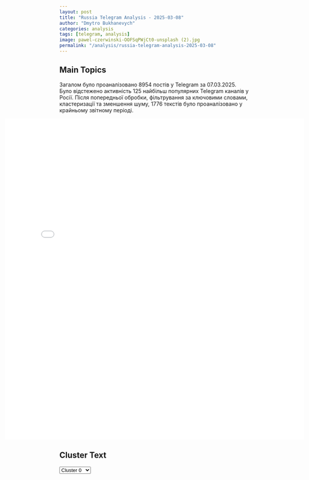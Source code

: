 ```yaml
---
layout: post
title: "Russia Telegram Analysis - 2025-03-08"
author: "Dmytro Bukhanevych"
categories: analysis
tags: [telegram, analysis]
image: pawel-czerwinski-OOFSqPWjCt0-unsplash (2).jpg
permalink: "/analysis/russia-telegram-analysis-2025-03-08"
---
```


<style>
    /* Adjusting iframe-container styles */
    .wide-iframe-container {
        width: calc(100% + 30vw);  /* Extending the width */
        margin-left: -15vw;       /* Negative margin to push to the left */
        overflow: hidden;         /* In case the iframe content spills over */
    }

    .wide-iframe-container iframe {
        width: 100%;  /* Making the iframe take the full width of its container */
        border: none; /* Removing any borders from the iframe */
    }

    /* Toggle mechanism */
    .hidden {
        display: none;
    }
    
    .show-content-target:checked + .show-content {
        display: block;
    }
</style>

<h2>Main Topics</h2>
<p>Загалом було проаналізовано 8954 постів у Telegram за 07.03.2025. Було відстежено активність 125 найбільш популярних Telegram каналів у Росії. Після попередньої обробки, фільтрування за ключовими словами, кластеризації та зменшення шуму, 1776 текстів було проаналізовано у крайньому звітному періоді.</p>
<!-- Embedding Main Plotly Visualization -->
<div class="wide-iframe-container">
    <iframe src="{{site.baseurl}}/visualizations/2025-03-08/fig_topics_time.html" height="850"></iframe>
</div>


<h2>Cluster Text</h2>

<!-- Dropdown to select a cluster -->
<select id="clusterSelector" onchange="displayClusterText()">
<option value="0">Cluster 0</option><option value="1">Cluster 1</option><option value="2">Cluster 2</option><option value="3">Cluster 3</option><option value="4">Cluster 4</option><option value="5">Cluster 5</option><option value="6">Cluster 6</option><option value="7">Cluster 7</option><option value="8">Cluster 8</option><option value="9">Cluster 9</option><option value="10">Cluster 10</option><option value="11">Cluster 11</option><option value="12">Cluster 12</option><option value="13">Cluster 13</option><option value="14">Cluster 14</option><option value="15">Cluster 15</option><option value="16">Cluster 16</option><option value="17">Cluster 17</option>
</select>

<!-- Display area for the selected cluster's text -->
<div id="clusterTextDisplay" class="hidden"></div>

<script type="text/javascript">
    var clusterDetails = {"0": "<b>Total Posts:</b> 25<br><b>Date:</b> 2025-03-07 12:51:21+00:00<br><b>Author:</b> dmitrynikotin<br><b>Link:</b> https://t.me/s/dmitrynikotin/30719<br><b>Subscribers:</b> 720394<br><b>Text:</b> \u0422\u0435\u043a\u0441\u0442: \u0422\u0440\u0430\u043c\u043f \u0441\u043e\u0437\u0434\u0430\u043b \u0441\u0442\u0440\u0430\u0442\u0435\u0433\u0438\u0447\u0435\u0441\u043a\u0438\u0435 \u0440\u0435\u0437\u0435\u0440\u0432\u044b \u0431\u0438\u0442\u043a\u043e\u0438\u043d\u043e\u0432 \u0438 \u0434\u0440\u0443\u0433\u0438\u0445 \u043a\u0440\u0438\u043f\u0442\u043e\u0432\u0430\u043b\u044e\u0442. \u041f\u043e\u0441\u043b\u0435 \u044d\u0442\u043e\u0433\u043e \u0438\u0445 \u0441\u0442\u043e\u0438\u043c\u043e\u0441\u0442\u044c \u0441\u043d\u0438\u0437\u0438\u043b\u0430\u0441\u044c\u041f\u0440\u0435\u0437\u0438\u0434\u0435\u043d\u0442 \u0421\u0428\u0410 \u043f\u043e\u0434\u043f\u0438\u0441\u0430\u043b \u0443\u043a\u0430\u0437 \u043e \u0441\u043e\u0437\u0434\u0430\u043d\u0438\u0438 \u0441\u0442\u0440\u0430\u0442\u0435\u0433\u0438\u0447\u0435\u0441\u043a\u043e\u0433\u043e \u0440\u0435\u0437\u0435\u0440\u0432\u0430 \u0431\u0438\u0442\u043a\u043e\u0438\u043d\u043e\u0432 \u0438 \u0437\u0430\u043f\u0430\u0441\u0430 \u0446\u0438\u0444\u0440\u043e\u0432\u044b\u0445 \u0430\u043a\u0442\u0438\u0432\u043e\u0432, \u043a\u0443\u0434\u0430 \u0432\u043e\u0439\u0434\u0443\u0442 \u0434\u0440\u0443\u0433\u0438\u0435 \u043a\u0440\u0438\u043f\u0442\u043e\u0432\u0430\u043b\u044e\u0442\u044b. \u0412 \u043e\u0431\u043e\u0438\u0445 \u0440\u0435\u0437\u0435\u0440\u0432\u0430\u0445 \u0431\u0443\u0434\u0435\u0442 \u0445\u0440\u0430\u043d\u0438\u0442\u044c\u0441\u044f \u043a\u0440\u0438\u043f\u0442\u043e\u0432\u0430\u043b\u044e\u0442\u0430, \u043a\u043e\u043d\u0444\u0438\u0441\u043a\u043e\u0432\u0430\u043d\u043d\u0430\u044f \u0444\u0435\u0434\u0435\u0440\u0430\u043b\u044c\u043d\u044b\u043c \u043f\u0440\u0430\u0432\u0438\u0442\u0435\u043b\u044c\u0441\u0442\u0432\u043e\u043c \u0432 \u0440\u0430\u043c\u043a\u0430\u0445 \u0443\u0433\u043e\u043b\u043e\u0432\u043d\u043e\u0433\u043e \u0438\u043b\u0438 \u0433\u0440\u0430\u0436\u0434\u0430\u043d\u0441\u043a\u043e\u0433\u043e \u0441\u0443\u0434\u043e\u043f\u0440\u043e\u0438\u0437\u0432\u043e\u0434\u0441\u0442\u0432\u0430.\u0411\u044b\u0432\u0448\u0438\u0439 \u043e\u043f\u0435\u0440\u0430\u0446\u0438\u043e\u043d\u043d\u044b\u0439 \u0434\u0438\u0440\u0435\u043a\u0442\u043e\u0440 PayPal \u0414\u044d\u0432\u0438\u0434 \u0421\u0430\u043a\u0441, \u043a\u043e\u0442\u043e\u0440\u043e\u0433\u043e \u0422\u0440\u0430\u043c\u043f \u0432\u044b\u0434\u0432\u0438\u043d\u0443\u043b \u043d\u0430 \u0434\u043e\u043b\u0436\u043d\u043e\u0441\u0442\u044c \u00ab\u043a\u0440\u0438\u043f\u0442\u043e\u0446\u0430\u0440\u044f \u0411\u0435\u043b\u043e\u0433\u043e \u0434\u043e\u043c\u0430\u00bb, \u0437\u0430\u044f\u0432\u0438\u043b, \u0447\u0442\u043e \u0443 \u0432\u043b\u0430\u0441\u0442\u0435\u0439 \u0421\u0428\u0410 \u043d\u0430\u0445\u043e\u0434\u044f\u0442\u0441\u044f \u043e\u043a\u043e\u043b\u043e 200 \u0442\u044b\u0441\u044f\u0447 \u0431\u0438\u0442\u043a\u043e\u0438\u043d\u043e\u0432 (\u043f\u0440\u0438\u043c\u0435\u0440\u043d\u043e 17,6 \u043c\u0438\u043b\u043b\u0438\u0430\u0440\u0434\u0430 \u0434\u043e\u043b\u043b\u0430\u0440\u043e\u0432 \u043d\u0430 \u043c\u043e\u043c\u0435\u043d\u0442 \u043d\u0430\u043f\u0438\u0441\u0430\u043d\u0438\u044f \u043d\u043e\u0432\u043e\u0441\u0442\u0438). \u041f\u0440\u0430\u0432\u0438\u0442\u0435\u043b\u044c\u0441\u0442\u0432\u043e \u043d\u0435 \u043f\u043b\u0430\u043d\u0438\u0440\u0443\u0435\u0442 \u043f\u043e\u043a\u0443\u043f\u0430\u0442\u044c \u043a\u0440\u0438\u043f\u0442\u043e\u0432\u0430\u043b\u044e\u0442\u0443 \u0434\u043b\u044f \u043f\u043e\u043f\u043e\u043b\u043d\u0435\u043d\u0438\u044f \u0440\u0435\u0437\u0435\u0440\u0432\u043e\u0432. \u0420\u044b\u043d\u043e\u043a \u043a\u0440\u0438\u043f\u0442\u043e\u0432\u0430\u043b\u044e\u0442 \u043e\u0442\u0440\u0435\u0430\u0433\u0438\u0440\u043e\u0432\u0430\u043b \u043d\u0430 \u0443\u043a\u0430\u0437 \u0422\u0440\u0430\u043c\u043f\u0430 \u043f\u0430\u0434\u0435\u043d\u0438\u0435\u043c. \u0421\u0442\u043e\u0438\u043c\u043e\u0441\u0442\u044c \u0431\u0438\u0442\u043a\u043e\u0438\u043d\u0430 \u0441\u043d\u0438\u0437\u0438\u043b\u0430\u0441\u044c \u043d\u0430 3%, \u0441 87,6 \u0434\u043e 84,7 \u0442\u044b\u0441\u044f\u0447\u0438 \u0434\u043e\u043b\u043b\u0430\u0440\u043e\u0432. Ethereum \u043f\u043e\u0434\u0435\u0448\u0435\u0432\u0435\u043b \u043d\u0430 2%, \u0442\u043e\u043a\u0435\u043d\u044b Ripple \u0438 Solana \u2014 \u043d\u0430 1% \u0438 3% \u0441\u043e\u043e\u0442\u0432\u0435\u0442\u0441\u0442\u0432\u0435\u043d\u043d\u043e. \u0426\u0435\u043d\u0430 Cardano \u0441\u043d\u0438\u0437\u0438\u043b\u0430\u0441\u044c \u043d\u0430 13%. 2 \u043c\u0430\u0440\u0442\u0430 \u043f\u0440\u0435\u0437\u0438\u0434\u0435\u043d\u0442 \u0421\u0428\u0410 \u0430\u043d\u043e\u043d\u0441\u0438\u0440\u043e\u0432\u0430\u043b, \u0447\u0442\u043e \u043f\u0435\u0440\u0435\u0447\u0438\u0441\u043b\u0435\u043d\u043d\u044b\u0435 \u0442\u043e\u043a\u0435\u043d\u044b \u0441\u0442\u0430\u043d\u0443\u0442 \u0447\u0430\u0441\u0442\u044c\u044e \u0440\u0435\u0437\u0435\u0440\u0432\u0430.\ud83d\udcf1\u0414\u043c\u0438\u0442\u0440\u0438\u0439 \u041d\u0438\u043a\u043e\u0442\u0438\u043d. \u041f\u043e\u0434\u043f\u0438\u0441\u0430\u0442\u044c\u0441\u044f!", "1": "<b>Total Posts:</b> 79<br><b>Date:</b> 2025-03-07 06:55:21+00:00<br><b>Author:</b> tvrain<br><b>Link:</b> https://t.me/s/tvrain/86268<br><b>Subscribers:</b> 476685<br><b>Text:</b> \u0422\u0435\u043a\u0441\u0442: \u0412\u043a\u043b\u044e\u0447\u0430\u0439\u0442\u0435 \u0423\u0442\u0440\u043e \u043d\u0430 \u0414\u043e\u0436\u0434\u0435 \u0441 \u041f\u043e\u043b\u0438\u043d\u043e\u0439 \u041c\u0438\u043b\u0443\u0448\u043a\u043e\u0432\u043e\u0439. \u0412 \u044d\u0442\u043e\u043c \u0432\u044b\u043f\u0443\u0441\u043a\u0435:\ud83d\udd39 \u0414\u0435\u043b\u0435\u0433\u0430\u0446\u0438\u0438 \u0423\u043a\u0440\u0430\u0438\u043d\u044b \u0438 \u0421\u0428\u0410 \u043f\u0440\u043e\u0432\u0435\u0434\u0443\u0442 \u043f\u0435\u0440\u0435\u0433\u043e\u0432\u043e\u0440\u044b \u043e \u0437\u0430\u0432\u0435\u0440\u0448\u0435\u043d\u0438\u0438 \u0432\u043e\u0439\u043d\u044b.\ud83d\udd39 \u041f\u0443\u0442\u0438\u043d \u0443\u0442\u0432\u0435\u0440\u0436\u0434\u0430\u0435\u0442, \u0447\u0442\u043e \u0441\u0440\u043e\u0447\u043d\u0438\u043a\u043e\u0432 \u043d\u0435 \u043e\u0442\u043f\u0440\u0430\u0432\u043b\u044f\u044e\u0442 \u0432\u043e\u0435\u0432\u0430\u0442\u044c.\ud83d\udd39 \u041b\u0438\u0434\u0435\u0440\u044b \u0441\u0442\u0440\u0430\u043d \u0415\u0421 \u043f\u043e\u0434\u0434\u0435\u0440\u0436\u0430\u043b\u0438 \u0443\u0432\u0435\u043b\u0438\u0447\u0435\u043d\u0438\u0435 \u0440\u0430\u0441\u0445\u043e\u0434\u043e\u0432 \u043d\u0430 \u043e\u0431\u043e\u0440\u043e\u043d\u0443.\ud83d\udd39 \u00ab\u0415\u0434\u0438\u043d\u043e\u0440\u043e\u0441\u0441\u044b\u00bb \u043f\u043e\u0434\u0430\u0440\u0438\u043b\u0438 \u043c\u0430\u0442\u0435\u0440\u044f\u043c \u043f\u043e\u0433\u0438\u0431\u0448\u0438\u0445 \u0432\u043e\u0435\u043d\u043d\u044b\u0445 \u043c\u044f\u0441\u043e\u0440\u0443\u0431\u043a\u0438.", "2": "<b>Total Posts:</b> 39<br><b>Date:</b> 2025-03-07 16:23:01+00:00<br><b>Author:</b> ssigny<br><b>Link:</b> https://t.me/s/ssigny/128699<br><b>Subscribers:</b> 498095<br><b>Text:</b> \u0422\u0435\u043a\u0441\u0442: \u0421\u0428\u0410 \u0430\u0440\u0435\u0441\u0442\u043e\u0432\u0430\u043b\u0438 \u043f\u0440\u0435\u0434\u043f\u043e\u043b\u0430\u0433\u0430\u0435\u043c\u043e\u0433\u043e \u043e\u0440\u0433\u0430\u043d\u0438\u0437\u0430\u0442\u043e\u0440\u0430 \u0442\u0435\u0440\u0430\u043a\u0442\u0430 \u0432 \u00ab\u041a\u0440\u043e\u043a\u0443\u0441 \u0421\u0438\u0442\u0438 \u0425\u043e\u043b\u043b\u00bb. \u041e\u043d \u043f\u0440\u0438\u0437\u043d\u0430\u043b \u0432\u0438\u043d\u0443.\u041f\u043e \u0434\u0430\u043d\u043d\u044b\u043c \u0430\u043c\u0435\u0440\u0438\u043a\u0430\u043d\u0441\u043a\u0438\u0445 \u0432\u043b\u0430\u0441\u0442\u0435\u0439, \u041c\u043e\u0445\u0430\u043c\u043c\u0430\u0434 \u0428\u0430\u0440\u0438\u0444\u0443\u043b\u043b\u0443, \u0438\u0437\u0432\u0435\u0441\u0442\u043d\u044b\u0439 \u043a\u0430\u043a \u00ab\u0414\u0436\u0430\u0444\u0430\u0440\u00bb, \u0432\u0445\u043e\u0434\u0438\u043b \u0432 \u0442\u0435\u0440\u0440\u043e\u0440\u0438\u0441\u0442\u0438\u0447\u0435\u0441\u043a\u0443\u044e \u043e\u0440\u0433\u0430\u043d\u0438\u0437\u0430\u0446\u0438\u044e \u00ab\u0418\u0413\u0418\u041b-\u0425\u043e\u0440\u043e\u0441\u0430\u043d\u00bb. \u0421\u0440\u0435\u0434\u0438 \u043f\u0440\u0435\u0434\u044a\u044f\u0432\u043b\u0435\u043d\u043d\u044b\u0445 \u0435\u043c\u0443 \u043e\u0431\u0432\u0438\u043d\u0435\u043d\u0438\u0439 \u2014 \u043e\u0431\u0443\u0447\u0435\u043d\u0438\u0435 \u0431\u043e\u0435\u0432\u0438\u043a\u043e\u0432, \u043a\u043e\u0442\u043e\u0440\u044b\u0435 \u0441\u043e\u0432\u0435\u0440\u0448\u0438\u043b\u0438 \u0442\u0435\u0440\u0430\u043a\u0442 \u0432 \u00ab\u041a\u0440\u043e\u043a\u0443\u0441\u0435\u00bb. \u0412\u043e \u0432\u0440\u0435\u043c\u044f \u0434\u043e\u043f\u0440\u043e\u0441\u0430 \u0428\u0430\u0440\u0438\u0444\u0443\u043b\u043b\u0430 \u043f\u0440\u0438\u0437\u043d\u0430\u043b \u0432\u0438\u043d\u0443 \u0438 \u0441\u043a\u0430\u0437\u0430\u043b, \u0447\u0442\u043e \u0443\u0437\u043d\u0430\u043b \u0434\u0432\u0443\u0445 \u0438\u0437 \u0447\u0435\u0442\u044b\u0440\u0435\u0445 \u0430\u0440\u0435\u0441\u0442\u043e\u0432\u0430\u043d\u043d\u044b\u0445 \u0432 \u0420\u043e\u0441\u0441\u0438\u0438 \u0442\u0435\u0440\u0440\u043e\u0440\u0438\u0441\u0442\u043e\u0432.\u0422\u0435\u0440\u0440\u043e\u0440\u0438\u0441\u0442\u0430 \u0437\u0430\u0434\u0435\u0440\u0436\u0430\u043b\u0438 \u0432 \u041f\u0430\u043a\u0438\u0441\u0442\u0430\u043d\u0435 \u043f\u043e \u0437\u0430\u043f\u0440\u043e\u0441\u0443 \u0426\u0420\u0423 \u0438 \u044d\u043a\u0441\u0442\u0440\u0430\u0434\u0438\u0440\u043e\u0432\u0430\u043b\u0438 \u0432 \u0421\u0428\u0410. \u041d\u0430 \u0434\u0430\u043d\u043d\u044b\u0439 \u043c\u043e\u043c\u0435\u043d\u0442 \u043e\u043d \u043d\u0430\u0445\u043e\u0434\u0438\u0442\u0441\u044f \u043f\u043e\u0434 \u0430\u0440\u0435\u0441\u0442\u043e\u043c \u0438 \u043e\u0436\u0438\u0434\u0430\u0435\u0442 \u0441\u0443\u0434\u0430. \u0415\u043c\u0443 \u0433\u0440\u043e\u0437\u0438\u0442 \u043f\u043e\u0436\u0438\u0437\u043d\u0435\u043d\u043d\u043e\u0435 \u0437\u0430\u043a\u043b\u044e\u0447\u0435\u043d\u0438\u0435.", "3": "<b>Total Posts:</b> 482<br><b>Date:</b> 2025-03-07 17:41:09+00:00<br><b>Author:</b> radarrussiia<br><b>Link:</b> https://t.me/s/radarrussiia/20081<br><b>Subscribers:</b> 689243<br><b>Text:</b> \u0422\u0435\u043a\u0441\u0442: \u041f\u043e\u0433\u0430\u0440\u0411\u0440\u044f\u043d\u0441\u043a\u0430\u044f \u043e\u0431\u043b\u0430\u0441\u0442\u044c \u041e\u043f\u0430\u0441\u043d\u043e\u0441\u0442\u044c \u043f\u043e \u0411\u041f\u041b\u0410\u2757\ufe0f\u0420\u0430\u0434\u0430\u0440 \u043f\u043e \u0432\u0441\u0435\u0439 \u0420\u043e\u0441\u0441\u0438\u0438 - @radarrussiia", "4": "<b>Total Posts:</b> 89<br><b>Date:</b> 2025-03-07 04:33:33+00:00<br><b>Author:</b> solovievlive<br><b>Link:</b> https://t.me/s/SolovievLive/313903<br><b>Subscribers:</b> 1304201<br><b>Text:</b> \u0422\u0435\u043a\u0441\u0442: \u2757\ufe0f \u041e\u043a\u043e\u043b\u043e \u0447\u0430\u0441\u0430 \u043d\u0430\u0437\u0430\u0434 \u0412\u043e\u043e\u0440\u0443\u0436\u0435\u043d\u043d\u044b\u043c\u0438 \u0441\u0438\u043b\u0430\u043c\u0438, \u0430 \u0442\u0430\u043a\u0436\u0435 \u0412\u041a\u0421 \u0420\u043e\u0441\u0441\u0438\u0439\u0441\u043a\u043e\u0439 \u0424\u0435\u0434\u0435\u0440\u0430\u0446\u0438\u0438 \u043e\u0441\u0443\u0449\u0435\u0441\u0442\u0432\u043b\u0435\u043d \u043c\u0430\u0441\u0441\u0438\u0440\u043e\u0432\u0430\u043d\u043d\u044b\u0439, \u043a\u043e\u043c\u0431\u0438\u043d\u0438\u0440\u043e\u0432\u0430\u043d\u043d\u044b\u0439 \u0443\u0434\u0430\u0440 \u043f\u043e \u0446\u0435\u043b\u044f\u043c \u043d\u0430 \u0423\u043a\u0440\u0430\u0438\u043d\u0435. \u041e\u0431 \u044d\u0442\u043e\u043c \u0441\u043e\u043e\u0431\u0449\u0430\u044e\u0442 \u043c\u0435\u0441\u0442\u043d\u044b\u0435 \u043c\u043e\u043d\u0438\u0442\u043e\u0440\u0438\u043d\u0433\u043e\u0432\u044b\u0435 \u0441\u043b\u0443\u0436\u0431\u044b.\u0418\u0441\u043f\u043e\u043b\u044c\u0437\u0443\u044e\u0442\u0441\u044f \u043a\u0440\u044b\u043b\u0430\u0442\u044b\u0435 \u0440\u0430\u043a\u0435\u0442\u044b \u00ab\u041a\u0430\u043b\u0438\u0431\u0440\u00bb \u043c\u043e\u0440\u0441\u043a\u043e\u0433\u043e \u0438 \u0425-101 \u0432\u043e\u0437\u0434\u0443\u0448\u043d\u043e\u0433\u043e \u0431\u0430\u0437\u0438\u0440\u043e\u0432\u0430\u043d\u0438\u044f + \u0443\u0434\u0430\u0440\u043d\u044b\u0435 \u0411\u041f\u041b\u0410 \u00ab\u0413\u0435\u0440\u0430\u043d\u044c-2\u00bb. \u0412 \u043d\u0430\u0441\u0442\u043e\u044f\u0449\u0438\u0439 \u043c\u043e\u043c\u0435\u043d\u0442 \u0440\u0430\u043a\u0435\u0442\u044b \u0444\u0438\u043a\u0441\u0438\u0440\u0443\u044e\u0442\u0441\u044f \u0432 \u0446\u0435\u043d\u0442\u0440\u0430\u043b\u044c\u043d\u044b\u0445 \u0438 \u044e\u0436\u043d\u044b\u0445 \u043e\u0431\u043b\u0430\u0441\u0442\u044f\u0445 \u00ab\u043d\u0435\u0437\u0430\u0432\u0438\u0441\u0438\u043c\u043e\u0439\u00bb \u0441\u0442\u0440\u0430\u043d\u044b. \u0412\u0437\u0440\u044b\u0432\u044b \u043f\u0440\u043e\u0433\u0440\u0435\u043c\u0435\u043b\u0438 \u0432 \u0412\u0438\u043d\u043d\u0438\u0446\u043a\u043e\u0439, \u041a\u0438\u0440\u043e\u0432\u043e\u0433\u0440\u0430\u0434\u0441\u043a\u043e\u0439 \u0438 \u0440\u044f\u0434\u0435 \u0434\u0440\u0443\u0433\u0438\u0445 \u043e\u0431\u043b\u0430\u0441\u0442\u0435\u0439.\u041e\u0431\u043d\u043e\u0432\u043b\u0435\u043d\u0438\u0435: \u043f\u043e \u0434\u0430\u043d\u043d\u044b\u043c \u043c\u043e\u043d\u0438\u0442\u043e\u0440\u0438\u043d\u0433\u043e\u0432\u044b\u0445 \u0440\u0435\u0441\u0443\u0440\u0441\u043e\u0432 \u0423\u043a\u0440\u0430\u0438\u043d\u044b, \u043e\u0441\u043d\u043e\u0432\u043d\u0430\u044f \u0446\u0435\u043b\u044c \u0440\u0430\u043a\u0435\u0442\u043d\u043e\u0439 \u0430\u0442\u0430\u043a\u0438 \u2014 \u0433\u0430\u0437\u043e\u0432\u0430\u044f \u0438 \u0432\u043e\u0435\u043d\u043d\u0430\u044f \u0438\u043d\u0444\u0440\u0430\u0441\u0442\u0440\u0443\u043a\u0442\u0443\u0440\u0430. \u0412 \u041c\u0438\u0440\u0433\u043e\u0440\u043e\u0434\u0435 \u043f\u0440\u043e\u0433\u0440\u0435\u043c\u0435\u043b\u043e \u0431\u043e\u043b\u0435\u0435 10 \u0432\u0437\u0440\u044b\u0432\u043e\u0432. \u0412\u043e\u0435\u043d\u043d\u044b\u0435 \u0438\u0441\u0442\u043e\u0447\u043d\u0438\u043a\u0438 \u0441\u043e\u043e\u0431\u0449\u0430\u044e\u0442, \u0447\u0442\u043e \u0440\u0430\u043a\u0435\u0442\u043d\u044b\u0439 \u0443\u0434\u0430\u0440 \u0442\u0430\u043a\u0436\u0435 \u043d\u0430\u043d\u0435\u0441\u0451\u043d \u0432 \u043d\u0430\u043f\u0440\u0430\u0432\u043b\u0435\u043d\u0438\u0438 \u0430\u044d\u0440\u043e\u0434\u0440\u043e\u043c\u0430 \u0432 \u0418\u0432\u0430\u043d\u043e-\u0424\u0440\u0430\u043d\u043a\u043e\u0432\u0441\u043a\u0435, \u0433\u0434\u0435 \u043d\u0430\u0445\u043e\u0434\u044f\u0442\u0441\u044f \u0438\u0441\u0442\u0440\u0435\u0431\u0438\u0442\u0435\u043b\u0438 F-16. \u0412 \u0422\u0435\u0440\u043d\u043e\u043f\u043e\u043b\u0435 \u0434\u043e \u0441\u0438\u0445 \u043f\u043e\u0440 \u043f\u0440\u043e\u0434\u043e\u043b\u0436\u0430\u044e\u0442 \u0433\u0440\u0435\u043c\u0435\u0442\u044c \u0432\u0437\u0440\u044b\u0432\u044b, \u0447\u0430\u0441\u0442\u044c \u0433\u043e\u0440\u043e\u0434\u0430 \u043e\u0431\u0435\u0441\u0442\u043e\u0447\u0435\u043d\u0430.", "5": "<b>Total Posts:</b> 422<br><b>Date:</b> 2025-03-07 17:31:01+00:00<br><b>Author:</b> voenacher<br><b>Link:</b> https://t.me/s/voenacher/78537<br><b>Subscribers:</b> 755111<br><b>Text:</b> \u0422\u0435\u043a\u0441\u0442: \u041d\u0435\u043a\u043e\u0442\u043e\u0440\u044b\u0435 \u0437\u0430\u044f\u0432\u043b\u0435\u043d\u0438\u0435 \u0422\u0440\u0430\u043c\u043f\u0430 \u0438\u0437 \u0441\u0435\u0433\u043e\u0434\u043d\u044f\u0448\u043d\u0435\u0433\u043e \u0432\u044b\u0441\u0442\u0443\u043f\u043b\u0435\u043d\u0438\u044f:\u25aa\ufe0f\u0422\u0440\u0430\u043c\u043f \u043e\u0442\u0432\u0435\u0442\u0438\u043b \u043d\u0430 \u0432\u043e\u043f\u0440\u043e\u0441, \u043f\u043e\u043b\u044c\u0437\u0443\u0435\u0442\u0441\u044f \u043b\u0438 \u041f\u0443\u0442\u0438\u043d \u0442\u0435\u043c, \u0447\u0442\u043e \u0421\u0428\u0410 \u043f\u0440\u0438\u043e\u0441\u0442\u0430\u043d\u043e\u0432\u0438\u043b\u0438 \u0434\u043e\u0441\u0442\u0443\u043f \u0423\u043a\u0440\u0430\u0438\u043d\u044b \u043a \u0440\u0430\u0437\u0432\u0435\u0434\u0434\u0430\u043d\u043d\u044b\u043c \u0438 \u0432\u043e\u0435\u043d\u043d\u043e\u0439 \u043f\u043e\u043c\u043e\u0449\u0438 \u2014 \u00ab\u042f \u0434\u0443\u043c\u0430\u044e \u043e\u043d \u0434\u0435\u043b\u0430\u0435\u0442 \u0442\u043e, \u0447\u0442\u043e \u0434\u0435\u043b\u0430\u043b \u0431\u044b \u043b\u044e\u0431\u043e\u0439 \u0434\u0440\u0443\u0433\u043e\u0439. \u0414\u0443\u043c\u0430\u044e, \u043e\u043d \u0445\u043e\u0447\u0435\u0442 \u044d\u0442\u043e \u043e\u0441\u0442\u0430\u043d\u043e\u0432\u0438\u0442\u044c \u0438 \u0443\u0440\u0435\u0433\u0443\u043b\u0438\u0440\u043e\u0432\u0430\u0442\u044c. \u041e\u043d \u0431\u044c\u0435\u0442 \u0438\u0445 \u0441\u0438\u043b\u044c\u043d\u0435\u0435, \u0447\u0435\u043c \u0440\u0430\u043d\u044c\u0448\u0435\u00bb;\u25aa\ufe0f\u00ab\u042f \u0434\u043e\u043b\u0436\u0435\u043d \u0437\u043d\u0430\u0442\u044c, \u0445\u043e\u0447\u0435\u0442 \u043b\u0438 \u0423\u043a\u0440\u0430\u0438\u043d\u0430 \u0443\u0440\u0435\u0433\u0443\u043b\u0438\u0440\u043e\u0432\u0430\u0442\u044c \u043a\u043e\u043d\u0444\u043b\u0438\u043a\u0442. \u0415\u0441\u043b\u0438 \u043e\u043d\u0438 \u043d\u0435 \u0445\u043e\u0442\u044f\u0442 \u0443\u0440\u0435\u0433\u0443\u043b\u0438\u0440\u043e\u0432\u0430\u043d\u0438\u044f, \u043c\u044b \u0443\u0445\u043e\u0434\u0438\u043c \u043e\u0442\u0442\u0443\u0434\u0430\u00bb;\u25aa\ufe0f\u00ab\u042f \u0432\u0435\u0440\u044e \u041f\u0443\u0442\u0438\u043d\u0443. \u0414\u0443\u043c\u0430\u044e, \u0443 \u043d\u0430\u0441 \u0441 \u0420\u043e\u0441\u0441\u0438\u0435\u0439 \u0432\u0441\u0435 \u043e\u0447\u0435\u043d\u044c \u0445\u043e\u0440\u043e\u0448\u043e. \u041d\u043e \u0441\u0435\u0439\u0447\u0430\u0441 \u043e\u043d\u0438 \u0431\u043e\u043c\u0431\u044f\u0442 \u0423\u043a\u0440\u0430\u0438\u043d\u0443. \u041c\u043d\u0435, \u0447\u0435\u0441\u0442\u043d\u043e \u0433\u043e\u0432\u043e\u0440\u044f, \u0441\u043b\u043e\u0436\u043d\u0435\u0435 \u0441 \u0423\u043a\u0440\u0430\u0438\u043d\u043e\u0439. \u0418 \u0443 \u043d\u0438\u0445 \u043d\u0435\u0442 \u043a\u043e\u0437\u044b\u0440\u0435\u0439\u00bb;\u25aa\ufe0f\u00ab\u041e\u0447\u0435\u043d\u044c \u0441\u043a\u043e\u0440\u043e \u0447\u0442\u043e-\u0442\u043e \u043f\u0440\u043e\u0438\u0437\u043e\u0439\u0434\u0435\u0442 \u0441 \u0418\u0440\u0430\u043d\u043e\u043c, \u0438 \u0432\u044b \u043e\u0431 \u044d\u0442\u043e\u043c \u0443\u0441\u043b\u044b\u0448\u0438\u0442\u0435\u00bb.", "6": "<b>Total Posts:</b> 75<br><b>Date:</b> 2025-03-07 12:20:17+00:00<br><b>Author:</b> bbcrussian<br><b>Link:</b> https://t.me/s/bbcrussian/77497<br><b>Subscribers:</b> 405633<br><b>Text:</b> \u0422\u0435\u043a\u0441\u0442: \u0421\u041c\u0418 \u0441\u043e\u043e\u0431\u0449\u0438\u043b\u0438 \u043e\u0431 \u0443\u0433\u0440\u043e\u0437\u0435 \u043a\u043b\u044e\u0447\u0435\u0432\u043e\u0439 \u0442\u0440\u0430\u0441\u0441\u0435 \u0441\u043d\u0430\u0431\u0436\u0435\u043d\u0438\u044f \u0412\u0421\u0423 \u0432 \u041a\u0443\u0440\u0441\u043a\u043e\u0439 \u043e\u0431\u043b\u0430\u0441\u0442\u0438. \u041e\u0431\u044a\u044f\u0441\u043d\u044f\u0435\u0442 \u0432\u043e\u0435\u043d\u043d\u044b\u0439 \u043e\u0431\u043e\u0437\u0440\u0435\u0432\u0430\u0442\u0435\u043b\u044c \u0411\u0438-\u0431\u0438-\u0441\u0438 \u0418\u043b\u044c\u044f \u0410\u0431\u0438\u0448\u0435\u0432*\u0420\u043e\u0441\u0441\u0438\u0439\u0441\u043a\u0430\u044f \u0430\u0440\u043c\u0438\u044f \u043f\u0440\u043e\u0440\u0432\u0430\u043b\u0430\u0441\u044c \u0447\u0435\u0440\u0435\u0437 \u0443\u043a\u0440\u0430\u0438\u043d\u0441\u043a\u0438\u0439 \u0440\u0443\u0431\u0435\u0436 \u043e\u0431\u043e\u0440\u043e\u043d\u044b \u043a \u044e\u0433\u0443 \u043e\u0442 \u0421\u0443\u0434\u0436\u0438, \u0441\u043e\u043e\u0431\u0449\u0438\u043b \u00ab\u0423\u043a\u0440\u0430\u0438\u043d\u0441\u043a\u043e\u0439 \u043f\u0440\u0430\u0432\u0434\u0435\u00bb \u0441\u043e\u0431\u0435\u0441\u0435\u0434\u043d\u0438\u043a, \u0441\u043b\u0443\u0436\u0430\u0449\u0438\u0439 \u0432 \u043e\u0434\u043d\u043e\u043c \u0438\u0437 \u043f\u043e\u0434\u0440\u0430\u0437\u0434\u0435\u043b\u0435\u043d\u0438\u0439 \u0412\u0421\u0423 \u0432 \u041a\u0443\u0440\u0441\u043a\u043e\u0439 \u043e\u0431\u043b\u0430\u0441\u0442\u0438.\u00ab\u0421\u0435\u0439\u0447\u0430\u0441 \u043c\u044b \u043f\u044b\u0442\u0430\u0435\u043c\u0441\u044f \u0441\u0442\u0430\u0431\u0438\u043b\u0438\u0437\u0438\u0440\u043e\u0432\u0430\u0442\u044c \u0441\u0438\u0442\u0443\u0430\u0446\u0438\u044e, \u0447\u0442\u043e\u0431\u044b \u043f\u0440\u043e\u0442\u0438\u0432\u043d\u0438\u043a \u043d\u0435 \u043c\u043e\u0433 \u043e\u043a\u043e\u043d\u0447\u0430\u0442\u0435\u043b\u044c\u043d\u043e \u0437\u0430\u043a\u0440\u044b\u0442\u044c \u043f\u0443\u0442\u0438 \u0441\u043e\u043e\u0431\u0449\u0435\u043d\u0438\u044f\u00bb, \u2014 \u0441\u043a\u0430\u0437\u0430\u043b \u043e\u043d.\u041f\u043e \u0432\u0441\u0435\u0439 \u0432\u0438\u0434\u0438\u043c\u043e\u0441\u0442\u0438, \u0433\u043b\u0430\u0432\u043d\u0430\u044f \u0446\u0435\u043b\u044c \u0440\u043e\u0441\u0441\u0438\u0439\u0441\u043a\u0438\u0445 \u0432\u043e\u0439\u0441\u043a \u043d\u0430 \u044d\u0442\u043e\u043c \u043d\u0430\u043f\u0440\u0430\u0432\u043b\u0435\u043d\u0438\u0438 \u2014 \u043a\u043b\u044e\u0447\u0435\u0432\u0430\u044f \u0434\u043e\u0440\u043e\u0433\u0430 \u0441\u043d\u0430\u0431\u0436\u0435\u043d\u0438\u044f \u0443\u043a\u0440\u0430\u0438\u043d\u0441\u043a\u043e\u0439 \u0433\u0440\u0443\u043f\u043f\u0438\u0440\u043e\u0432\u043a\u0438 \u0432 \u041a\u0443\u0440\u0441\u043a\u043e\u0439 \u043e\u0431\u043b\u0430\u0441\u0442\u0438 \u043f\u043e \u043b\u0438\u043d\u0438\u0438 \u0421\u0443\u043c\u044b-\u042e\u043d\u0430\u043a\u043e\u0432\u043a\u0430-\u0421\u0443\u0434\u0436\u0430. \u0421\u0438\u0442\u0443\u0430\u0446\u0438\u044f \u0441 \u043b\u043e\u0433\u0438\u0441\u0442\u0438\u043a\u043e\u0439 \u043d\u0430 \u041a\u0443\u0440\u0449\u0438\u043d\u0435 \u0441\u0442\u0440\u0435\u043c\u0438\u0442\u0435\u043b\u044c\u043d\u043e \u0443\u0445\u0443\u0434\u0448\u0430\u0435\u0442\u0441\u044f \u0438 \u0443\u0436\u0435 \u0441\u0442\u0430\u043b\u0430 \u043a\u0440\u0438\u0442\u0438\u0447\u0435\u0441\u043a\u043e\u0439, \u043f\u0438\u0441\u0430\u043b 6 \u043c\u0430\u0440\u0442\u0430 \u0443\u043a\u0440\u0430\u0438\u043d\u0441\u043a\u0438\u0439 \u043f\u043e\u043b\u0438\u0442\u0438\u043a \u0438 \u0431\u043b\u043e\u0433\u0435\u0440 \u0421\u0435\u0440\u0433\u0435\u0439 \u0421\u0442\u0435\u0440\u043d\u0435\u043d\u043a\u043e.\ud83d\udd17 \u041f\u043e\u0434\u0440\u043e\u0431\u043d\u0435\u0435 \u0447\u0438\u0442\u0430\u0439\u0442\u0435 \u0432 \u043d\u0430\u0448\u0435\u0439 \u043e\u043d\u043b\u0430\u0439\u043d-\u0442\u0440\u0430\u043d\u0441\u043b\u044f\u0446\u0438\u0438.*\u0412 \u0420\u043e\u0441\u0441\u0438\u0438 \u0418\u043b\u044c\u044f \u0410\u0431\u0438\u0448\u0435\u0432 \u0432\u043a\u043b\u044e\u0447\u0435\u043d \u0432 \u0440\u0435\u0435\u0441\u0442\u0440 \u00ab\u0438\u043d\u043e\u0430\u0433\u0435\u043d\u0442\u043e\u0432\u00bb. \u0411\u0438-\u0431\u0438-\u0441\u0438 \u043a\u0430\u0442\u0435\u0433\u043e\u0440\u0438\u0447\u0435\u0441\u043a\u0438 \u0432\u043e\u0437\u0440\u0430\u0436\u0430\u0435\u0442 \u043f\u0440\u043e\u0442\u0438\u0432 \u044d\u0442\u043e\u0433\u043e \u0440\u0435\u0448\u0435\u043d\u0438\u044f \u0438 \u043d\u0430\u043c\u0435\u0440\u0435\u043d\u0430 \u043e\u0441\u043f\u043e\u0440\u0438\u0442\u044c \u0435\u0433\u043e \u0432 \u0441\u0443\u0434\u0435.\ud83d\udd17 Telegram | WhatsApp | YouTube | \u0420\u0430\u0441\u0441\u044b\u043b\u043a\u0430 | \u0421\u0430\u0439\u0442 \u0431\u0435\u0437 VPN", "7": "<b>Total Posts:</b> 61<br><b>Date:</b> 2025-03-07 14:26:01+00:00<br><b>Author:</b> solovievlive<br><b>Link:</b> https://t.me/s/SolovievLive/313952<br><b>Subscribers:</b> 1304201<br><b>Text:</b> \u0422\u0435\u043a\u0441\u0442: \ud83d\udcf8 \u0422\u0440\u0430\u043c\u043f \u0437\u0430\u044f\u0432\u0438\u043b, \u0447\u0442\u043e \u0420\u043e\u0441\u0441\u0438\u044f \u0433\u0440\u043e\u043c\u0438\u0442 \u0423\u043a\u0440\u0430\u0438\u043d\u0443 \u043d\u0430 \u043f\u043e\u043b\u0435 \u0431\u043e\u044f \u0438 \u043f\u0440\u0438\u0433\u0440\u043e\u0437\u0438\u043b \u041c\u043e\u0441\u043a\u0432\u0435 \u043d\u043e\u0432\u044b\u043c\u0438 \u0441\u0430\u043d\u043a\u0446\u0438\u044f\u043c\u0438.\u00ab\u0423\u0447\u0438\u0442\u044b\u0432\u0430\u044f \u0442\u043e\u0442 \u0444\u0430\u043a\u0442, \u0447\u0442\u043e \u0420\u043e\u0441\u0441\u0438\u044f \u0441\u0435\u0439\u0447\u0430\u0441 \u0431\u0443\u043a\u0432\u0430\u043b\u044c\u043d\u043e \u00ab\u0433\u0440\u043e\u043c\u0438\u0442\u00bb \u0423\u043a\u0440\u0430\u0438\u043d\u0443 \u043d\u0430 \u043f\u043e\u043b\u0435 \u0431\u043e\u044f, \u044f \u0441\u0435\u0440\u044c\u0451\u0437\u043d\u043e \u0440\u0430\u0441\u0441\u043c\u0430\u0442\u0440\u0438\u0432\u0430\u044e \u0432\u043e\u0437\u043c\u043e\u0436\u043d\u043e\u0441\u0442\u044c \u0432\u0432\u0435\u0434\u0435\u043d\u0438\u044f \u043c\u0430\u0441\u0448\u0442\u0430\u0431\u043d\u044b\u0445 \u0431\u0430\u043d\u043a\u043e\u0432\u0441\u043a\u0438\u0445 \u0441\u0430\u043d\u043a\u0446\u0438\u0439, \u0441\u0430\u043d\u043a\u0446\u0438\u0439 \u0438 \u0442\u0430\u0440\u0438\u0444\u043e\u0432 \u043f\u0440\u043e\u0442\u0438\u0432 \u0420\u043e\u0441\u0441\u0438\u0438 \u0434\u043e \u0442\u0435\u0445 \u043f\u043e\u0440, \u043f\u043e\u043a\u0430 \u043d\u0435 \u0431\u0443\u0434\u0435\u0442 \u0434\u043e\u0441\u0442\u0438\u0433\u043d\u0443\u0442\u043e \u043f\u0440\u0435\u043a\u0440\u0430\u0449\u0435\u043d\u0438\u0435 \u043e\u0433\u043d\u044f \u0438 \u043e\u043a\u043e\u043d\u0447\u0430\u0442\u0435\u043b\u044c\u043d\u043e\u0435 \u043c\u0438\u0440\u043d\u043e\u0435 \u0441\u043e\u0433\u043b\u0430\u0448\u0435\u043d\u0438\u0435. \u0420\u043e\u0441\u0441\u0438\u044f \u0438 \u0423\u043a\u0440\u0430\u0438\u043d\u0430, \u0441\u0430\u0434\u0438\u0442\u0435\u0441\u044c \u0437\u0430 \u0441\u0442\u043e\u043b \u043f\u0435\u0440\u0435\u0433\u043e\u0432\u043e\u0440\u043e\u0432 \u043f\u0440\u044f\u043c\u043e \u0441\u0435\u0439\u0447\u0430\u0441, \u043f\u043e\u043a\u0430 \u043d\u0435 \u0441\u0442\u0430\u043b\u043e \u0441\u043b\u0438\u0448\u043a\u043e\u043c \u043f\u043e\u0437\u0434\u043d\u043e. \u0421\u043f\u0430\u0441\u0438\u0431\u043e!!!\u00bb.\u270d \u041f\u043e\u0434\u043f\u0438\u0441\u044b\u0432\u0430\u0439\u0441\u044f \u043d\u0430 \u0421\u043e\u043b\u043e\u0432\u044c\u0451\u0432\u0430!", "8": "<b>Total Posts:</b> 17<br><b>Date:</b> 2025-03-07 12:00:40+00:00<br><b>Author:</b> solovievlive<br><b>Link:</b> https://t.me/s/SolovievLive/313938<br><b>Subscribers:</b> 1304201<br><b>Text:</b> \u0422\u0435\u043a\u0441\u0442: \u041f\u0440\u0435\u0437\u0438\u0434\u0435\u043d\u0442 \u0421\u0435\u0440\u0431\u0438\u0438 \u0410\u043b\u0435\u043a\u0441\u0430\u043d\u0434\u0440 \u0412\u0443\u0447\u0438\u0447 \u0441\u043e\u043e\u0431\u0449\u0438\u043b \u043e \u0442\u0435\u043b\u0435\u0444\u043e\u043d\u043d\u043e\u043c \u0440\u0430\u0437\u0433\u043e\u0432\u043e\u0440\u0435 \u0441 \u0412\u043b\u0430\u0434\u0438\u043c\u0438\u0440\u043e\u043c \u041f\u0443\u0442\u0438\u043d\u044b\u043c. \u041f\u043e \u0441\u043b\u043e\u0432\u0430\u043c \u0412\u0443\u0447\u0438\u0447\u0430, \u0440\u0430\u0437\u0433\u043e\u0432\u043e\u0440 \u0431\u044b\u043b \u00ab\u0445\u043e\u0440\u043e\u0448\u0438\u0439 \u0438 \u0441\u043e\u0434\u0435\u0440\u0436\u0430\u0442\u0435\u043b\u044c\u043d\u044b\u0439\u00bb. \u041a\u0440\u043e\u043c\u0435 \u0442\u043e\u0433\u043e, \u043e\u043d \u043f\u043e\u0434\u0442\u0432\u0435\u0440\u0434\u0438\u043b, \u0447\u0442\u043e \u043f\u043e\u0441\u0435\u0442\u0438\u0442 \u041c\u043e\u0441\u043a\u0432\u0443 \u043d\u0430 \u043f\u0440\u0430\u0437\u0434\u043d\u043e\u0432\u0430\u043d\u0438\u0435 \u0414\u043d\u044f \u041f\u043e\u0431\u0435\u0434\u044b.", "9": "<b>Total Posts:</b> 22<br><b>Date:</b> 2025-03-07 16:30:04+00:00<br><b>Author:</b> smestanews<br><b>Link:</b> https://t.me/s/smestanews/49198<br><b>Subscribers:</b> 475675<br><b>Text:</b> \u0422\u0435\u043a\u0441\u0442: \u26a1\ufe0f\u0417\u0435\u043b\u0435\u043d\u0441\u043a\u0438\u0439 \u043d\u0435 \u0431\u0443\u0434\u0435\u0442 \u043f\u0440\u0438\u0441\u0443\u0442\u0441\u0442\u0432\u043e\u0432\u0430\u0442\u044c \u043d\u0430 \u0432\u0441\u0442\u0440\u0435\u0447\u0435 \u0443\u043a\u0440\u0430\u0438\u043d\u0441\u043a\u043e\u0439 \u0438 \u0430\u043c\u0435\u0440\u0438\u043a\u0430\u043d\u0441\u043a\u043e\u0439 \u0434\u0435\u043b\u0435\u0433\u0430\u0446\u0438\u0439 \u0432 \u0421\u0430\u0443\u0434\u043e\u0432\u0441\u043a\u043e\u0439 \u0410\u0440\u0430\u0432\u0438\u0438 \u0432\u043e \u0432\u0442\u043e\u0440\u043d\u0438\u043a, 11-\u0433\u043e \u043c\u0430\u0440\u0442\u0430.\u041e\u0431 \u044d\u0442\u043e\u043c \u0441\u043e\u043e\u0431\u0449\u0430\u0435\u0442 Fox News \u0441\u043e \u0441\u0441\u044b\u043b\u043a\u043e\u0439 \u043d\u0430 \u0438\u043d\u0444\u043e\u0440\u043c\u0438\u0440\u043e\u0432\u0430\u043d\u043d\u044b\u0439 \u0438\u0441\u0442\u043e\u0447\u043d\u0438\u043a.\u0421 \u041c\u0415\u0421\u0422\u0410 \u0421\u041e\u0411\u042b\u0422\u0418\u042f", "10": "<b>Total Posts:</b> 20<br><b>Date:</b> 2025-03-07 15:02:59+00:00<br><b>Author:</b> solovievlive<br><b>Link:</b> https://t.me/s/SolovievLive/313954<br><b>Subscribers:</b> 1304201<br><b>Text:</b> \u0422\u0435\u043a\u0441\u0442: \u0422\u0440\u0430\u043c\u043f \u0437\u0430\u044f\u0432\u0438\u043b, \u0447\u0442\u043e \u043f\u0440\u0435\u0434\u043f\u043e\u0447\u0435\u043b \u0431\u044b \u0434\u043e\u0433\u043e\u0432\u043e\u0440\u0438\u0442\u044c\u0441\u044f \u0441 \u0422\u0435\u0433\u0435\u0440\u0430\u043d\u043e\u043c \u043f\u043e \u044f\u0434\u0435\u0440\u043d\u043e\u0439 \u043f\u0440\u043e\u0433\u0440\u0430\u043c\u043c\u0435.  \u00ab\u042f \u0441\u043a\u0430\u0437\u0430\u043b, \u0447\u0442\u043e \u043d\u0430\u0434\u0435\u044e\u0441\u044c, \u0447\u0442\u043e \u0418\u0440\u0430\u043d \u043f\u043e\u0439\u0434\u0435\u0442\u0435 \u043d\u0430 \u043f\u0435\u0440\u0435\u0433\u043e\u0432\u043e\u0440\u044b, \u043f\u043e\u0442\u043e\u043c\u0443 \u0447\u0442\u043e \u0442\u0430\u043a \u0431\u0443\u0434\u0435\u0442 \u043d\u0430\u043c\u043d\u043e\u0433\u043e \u043b\u0443\u0447\u0448\u0435 \u0434\u043b\u044f \u0418\u0440\u0430\u043d\u0430. \u042f \u0434\u0443\u043c\u0430\u044e, \u043e\u043d\u0438 \u0445\u043e\u0442\u044f\u0442 \u043f\u043e\u043b\u0443\u0447\u0438\u0442\u044c \u044d\u0442\u043e \u043f\u0438\u0441\u044c\u043c\u043e. \u041c\u044b \u0434\u043e\u043b\u0436\u043d\u044b \u0447\u0442\u043e-\u0442\u043e \u043f\u0440\u0435\u0434\u043f\u0440\u0438\u043d\u044f\u0442\u044c, \u043f\u043e\u0442\u043e\u043c\u0443\u2026", "11": "<b>Total Posts:</b> 37<br><b>Date:</b> 2025-03-07 10:22:46+00:00<br><b>Author:</b> kontext_channel<br><b>Link:</b> https://t.me/s/kontext_channel/49620<br><b>Subscribers:</b> 906140<br><b>Text:</b> \u0422\u0435\u043a\u0441\u0442: \u041a\u0440\u0435\u043c\u043b\u044c: \u043f\u0435\u0440\u0435\u0433\u043e\u0432\u043e\u0440\u044b \u0441 \u0421\u0428\u0410 \u043e \u043a\u043e\u043d\u0442\u0440\u043e\u043b\u0435 \u043d\u0430\u0434 \u044f\u0434\u0435\u0440\u043d\u044b\u043c \u0432\u043e\u043e\u0440\u0443\u0436\u0435\u043d\u0438\u0435\u043c \u043d\u0435\u043e\u0431\u0445\u043e\u0434\u0438\u043c\u044b, \u043d\u043e \u043d\u0435\u043e\u0431\u0445\u043e\u0434\u0438\u043c\u043e \u0443\u0447\u0438\u0442\u044b\u0432\u0430\u0442\u044c \u0438 \u0435\u0432\u0440\u043e\u043f\u0435\u0439\u0441\u043a\u0438\u0435 \u0430\u0440\u0441\u0435\u043d\u0430\u043b\u044b\ud83d\udcac\u0410\u043a\u0442\u0443\u0430\u043b\u044c\u043d\u043e\u0441\u0442\u044c \u043f\u0440\u0438\u043d\u044f\u0442\u0438\u044f \u0432\u043e \u0432\u043d\u0438\u043c\u0430\u043d\u0438\u0435 \u044d\u0442\u0438\u0445 \u0430\u0440\u0441\u0435\u043d\u0430\u043b\u043e\u0432 \u0441\u0435\u0439\u0447\u0430\u0441 \u0435\u0449\u0435 \u0432\u044b\u0448\u0435, \u0447\u0435\u043c \u043e\u043d\u0430 \u0431\u044b\u043b\u0430 \u0440\u0430\u043d\u044c\u0448\u0435, \u0443\u0447\u0438\u0442\u044b\u0432\u0430\u044f \u0441\u043e\u0432\u0441\u0435\u043c \u043d\u0435\u0434\u0430\u0432\u043d\u0435\u0435 \u0437\u0430\u044f\u0432\u043b\u0435\u043d\u0438\u0435 \u0433\u043e\u0441\u043f\u043e\u0434\u0438\u043d\u0430 \u041c\u0430\u043a\u0440\u043e\u043d\u0430 \u043f\u0440\u043e \u043d\u0430\u043c\u0435\u0440\u0435\u043d\u0438\u0435 \u0424\u0440\u0430\u043d\u0446\u0438\u0438, \u0441\u043e\u0431\u0441\u0442\u0432\u0435\u043d\u043d\u043e, \u043e\u0431\u0435\u0441\u043f\u0435\u0447\u0438\u0442\u044c \u0441\u0432\u043e\u0439 \u044f\u0434\u0435\u0440\u043d\u044b\u0439 \u0437\u043e\u043d\u0442\u0438\u043a \u0434\u043b\u044f \u043e\u0431\u0435\u0441\u043f\u0435\u0447\u0435\u043d\u0438\u044f \u0431\u0435\u0437\u043e\u043f\u0430\u0441\u043d\u043e\u0441\u0442\u0438 \u0435\u0432\u0440\u043e\u043f\u0435\u0439\u0441\u043a\u0438\u0445 \u0433\u043e\u0441\u0443\u0434\u0430\u0440\u0441\u0442\u0432. \u041d\u0435\u043a\u043e\u0442\u043e\u0440\u044b\u0435 \u0435\u0432\u0440\u043e\u043f\u0435\u0439\u0441\u043a\u0438\u0435 \u0433\u043e\u0441\u0443\u0434\u0430\u0440\u0441\u0442\u0432\u0430, \u043a\u0430\u043a \u043c\u044b \u0441\u043b\u044b\u0448\u0430\u043b\u0438 \u0432\u0447\u0435\u0440\u0430, \u043f\u043e\u0441\u043f\u0435\u0448\u0438\u043b\u0438 \u043f\u043e\u0434\u0434\u0435\u0440\u0436\u0430\u0442\u044c \u044d\u0442\u0443 \u0438\u0434\u0435\u044e\ud83d\udcac, \u2014 \u0437\u0430\u044f\u0432\u0438\u043b \u043f\u0440\u0435\u0441\u0441-\u0441\u0435\u043a\u0440\u0435\u0442\u0430\u0440\u044c \u043f\u0440\u0435\u0437\u0438\u0434\u0435\u043d\u0442\u0430 \u0420\u043e\u0441\u0441\u0438\u0438 \u0414\u043c\u0438\u0442\u0440\u0438\u0439 \u041f\u0435\u0441\u043a\u043e\u0432.\u0414\u0440\u0443\u0433\u0438\u0435 \u043a\u043e\u043c\u043c\u0435\u043d\u0442\u0430\u0440\u0438\u0438 \u041f\u0435\u0441\u043a\u043e\u0432\u0430 \u043d\u0430 \u0431\u0440\u0438\u0444\u0438\u043d\u0433\u0435:\ud83d\udcac \u0420\u043e\u0441\u0441\u0438\u044f \u043f\u0440\u0438\u0441\u0442\u0430\u043b\u044c\u043d\u043e \u0441\u043b\u0435\u0434\u0438\u0442 \u0437\u0430 \u043c\u0438\u043b\u0438\u0442\u0430\u0440\u0438\u0437\u0430\u0446\u0438\u0435\u0439 \u0438 \u0440\u0430\u0437\u0432\u0438\u0442\u0438\u0435\u043c \u043e\u0431\u043e\u0440\u043e\u043d\u043d\u043e\u0433\u043e \u0441\u0435\u043a\u0442\u043e\u0440\u0430 \u0415\u0432\u0440\u043e\u043f\u044b \u0438 \u0431\u0443\u0434\u0435\u0442 \u0432\u044b\u043d\u0443\u0436\u0434\u0435\u043d\u0430 \u043f\u0440\u0438\u043d\u0438\u043c\u0430\u0442\u044c \u043e\u0442\u0432\u0435\u0442\u043d\u044b\u0435 \u043c\u0435\u0440\u044b\ud83d\udcac \u041e\u0441\u043d\u043e\u0432\u043e\u0439 \u043c\u0438\u0440\u043d\u043e\u0433\u043e \u0441\u043e\u0433\u043b\u0430\u0448\u0435\u043d\u0438\u044f \u043c\u0435\u0436\u0434\u0443 \u0420\u043e\u0441\u0441\u0438\u0435\u0439 \u0438 \u0423\u043a\u0440\u0430\u0438\u043d\u043e\u0439 \u043c\u043e\u0433\u043b\u0438 \u0431\u044b \u0441\u0442\u0430\u0442\u044c \u0421\u0442\u0430\u043c\u0431\u0443\u043b\u044c\u0441\u043a\u0438\u0435 \u0434\u043e\u0433\u043e\u0432\u043e\u0440\u0435\u043d\u043d\u043e\u0441\u0442\u0438, \u043f\u0440\u0435\u0437\u0438\u0434\u0435\u043d\u0442 \u0412\u043b\u0430\u0434\u0438\u043c\u0438\u0440 \u041f\u0443\u0442\u0438\u043d \u043d\u0435\u043e\u0434\u043d\u043e\u043a\u0440\u0430\u0442\u043d\u043e \u043e\u0431 \u044d\u0442\u043e\u043c \u0433\u043e\u0432\u043e\u0440\u0438\u043b\ud83d\udcac \u0413\u0440\u0443\u043f\u043f\u043e\u0432\u043e\u0439 \u0443\u0434\u0430\u0440, \u043a\u043e\u0442\u043e\u0440\u044b\u0439 \u0441\u0435\u0433\u043e\u0434\u043d\u044f \u043d\u0430\u043d\u0435\u0441\u043b\u0438 \u0412\u043e\u043e\u0440\u0443\u0436\u0435\u043d\u043d\u044b\u0435 \u0441\u0438\u043b\u044b \u0420\u043e\u0441\u0441\u0438\u0438, \u043d\u0435 \u044f\u0432\u043b\u044f\u0435\u0442\u0441\u044f \u043e\u0442\u0432\u0435\u0442\u043e\u043c \u043d\u0430 \u0437\u0430\u044f\u0432\u043b\u0435\u043d\u0438\u044f \u043f\u0440\u0435\u0437\u0438\u0434\u0435\u043d\u0442\u0430 \u0424\u0440\u0430\u043d\u0446\u0438\u0438 \u042d\u043c\u043c\u0430\u043d\u0443\u044d\u043b\u044f \u041c\u0430\u043a\u0440\u043e\u043d\u0430 \ud83d\udcac \u0411\u0435\u0437\u043e\u043f\u0430\u0441\u043d\u043e\u0441\u0442\u044c \u0440\u043e\u0441\u0441\u0438\u0439\u0441\u043a\u0438\u0445 \u0432\u043e\u0435\u043d\u043d\u043e\u0441\u043b\u0443\u0436\u0430\u0449\u0438\u0445 \u043d\u0430 \u0432\u043e\u0435\u043d\u043d\u044b\u0445 \u0431\u0430\u0437\u0430\u0445 \u0432 \u0421\u0438\u0440\u0438\u0438 \u043e\u0431\u0435\u0441\u043f\u0435\u0447\u0438\u0432\u0430\u0435\u0442\u0441\u044f \u043d\u0430 \u0434\u043e\u043b\u0436\u043d\u043e\u043c \u0443\u0440\u043e\u0432\u043d\u0435", "12": "<b>Total Posts:</b> 23<br><b>Date:</b> 2025-03-07 13:44:01+00:00<br><b>Author:</b> meduzalive<br><b>Link:</b> https://t.me/s/meduzalive/122869<br><b>Subscribers:</b> 1260458<br><b>Text:</b> \u0422\u0435\u043a\u0441\u0442: \u00ab\u041e\u043d \u0441\u043a\u0430\u0437\u0430\u043b, \u0447\u0442\u043e \u0437\u0430\u043a\u043e\u043d\u0447\u0438\u0442 \u0432\u043e\u0439\u043d\u0443 \u0437\u0430 24 \u0447\u0430\u0441\u0430, \u043d\u043e \u043d\u0435 \u0443\u0442\u043e\u0447\u043d\u0438\u043b, \u0432 \u043a\u0430\u043a\u043e\u0439 \u0434\u0435\u043d\u044c\u00bb. \u0421\u043f\u0435\u0446\u043f\u043e\u0441\u043b\u0430\u043d\u043d\u0438\u043a \u0422\u0440\u0430\u043c\u043f\u0430 \u043f\u043e \u0423\u043a\u0440\u0430\u0438\u043d\u0435 \u2014 \u043e\u0431 \u043e\u0431\u0435\u0449\u0430\u043d\u0438\u0438 \u043f\u0440\u0435\u0437\u0438\u0434\u0435\u043d\u0442\u0430 \u0421\u0428\u0410 \u0437\u0430\u0432\u0435\u0440\u0448\u0438\u0442\u044c \u0432\u043e\u0439\u043d\u0443 \u0437\u0430 \u0441\u0443\u0442\u043a\u0438 \u041a\u0438\u0442 \u041a\u0435\u043b\u043b\u043e\u0433 \u043f\u0440\u043e\u043a\u043e\u043c\u043c\u0435\u043d\u0442\u0438\u0440\u043e\u0432\u0430\u043b \u0432\u044b\u0441\u043a\u0430\u0437\u044b\u0432\u0430\u043d\u0438\u0435 \u0414\u043e\u043d\u0430\u043b\u044c\u0434\u0430 \u0422\u0440\u0430\u043c\u043f\u0430, \u043a\u043e\u0442\u043e\u0440\u044b\u0439 \u0434\u043e \u0434\u043e\u00a0\u0432\u0441\u0442\u0443\u043f\u043b\u0435\u043d\u0438\u044f \u0432\u00a0\u0434\u043e\u043b\u0436\u043d\u043e\u0441\u0442\u044c \u043f\u0440\u0435\u0437\u0438\u0434\u0435\u043d\u0442\u0430 \u0421\u0428\u0410 \u0443\u0442\u0432\u0435\u0440\u0436\u0434\u0430\u043b, \u0447\u0442\u043e \u0437\u0430\u043a\u043e\u043d\u0447\u0438\u0442 \u0440\u043e\u0441\u0441\u0438\u0439\u0441\u043a\u043e-\u0443\u043a\u0440\u0430\u0438\u043d\u0441\u043a\u0443\u044e \u0432\u043e\u0439\u043d\u0443 \u0437\u0430 24 \u0447\u0430\u0441\u0430. \u0421\u043f\u0435\u0446\u043f\u043e\u0441\u043b\u0430\u043d\u043d\u0438\u043a \u0422\u0440\u0430\u043c\u043f\u0430 \u043f\u043e \u0423\u043a\u0440\u0430\u0438\u043d\u0435 \u043e\u0442\u043c\u0435\u0442\u0438\u043b, \u0447\u0442\u043e \u043f\u0440\u0435\u0437\u0438\u0434\u0435\u043d\u0442 \u0421\u0428\u0410 \u043d\u0435 \u0443\u0442\u043e\u0447\u043d\u0438\u043b, \u0432 \u043a\u0430\u043a\u043e\u0439 \u0438\u043c\u0435\u043d\u043d\u043e \u0434\u0435\u043d\u044c \u044d\u0442\u043e \u043f\u0440\u043e\u0438\u0437\u043e\u0439\u0434\u0435\u0442. \u2014\u2014\u2014\u0412\u0438\u0434\u0435\u043e: yasminalombaert / \u0441\u043e\u0446\u0441\u0435\u0442\u044c X.", "13": "<b>Total Posts:</b> 29<br><b>Date:</b> 2025-03-07 08:33:35+00:00<br><b>Author:</b> rbc_news<br><b>Link:</b> https://t.me/s/rbc_news/113385<br><b>Subscribers:</b> 587480<br><b>Text:</b> \u0422\u0435\u043a\u0441\u0442: \u0410\u043c\u0435\u0440\u0438\u043a\u0430\u043d\u0441\u043a\u0430\u044f \u0430\u044d\u0440\u043e\u043a\u043e\u0441\u043c\u0438\u0447\u0435\u0441\u043a\u0430\u044f \u043a\u043e\u043c\u043f\u0430\u043d\u0438\u044f Maxar Technologies \u043e\u0442\u043a\u043b\u044e\u0447\u0438\u043b\u0430 \u0423\u043a\u0440\u0430\u0438\u043d\u0435 \u0434\u043e\u0441\u0442\u0443\u043f \u043a \u0441\u0432\u043e\u0438\u043c \u0441\u043f\u0443\u0442\u043d\u0438\u043a\u043e\u0432\u044b\u043c \u0441\u043d\u0438\u043c\u043a\u0430\u043c \u00ab\u043f\u043e \u0430\u0434\u043c\u0438\u043d\u0438\u0441\u0442\u0440\u0430\u0442\u0438\u0432\u043d\u043e\u043c\u0443 \u0437\u0430\u043f\u0440\u043e\u0441\u0443\u00bb, \u0441\u043e\u043e\u0431\u0449\u0430\u0435\u0442 \u0438\u0437\u0434\u0430\u043d\u0438\u0435 \u00ab\u041c\u0438\u043b\u0438\u0442\u0430\u0440\u043d\u044b\u0439\u00bb \u0441\u043e \u0441\u0441\u044b\u043b\u043a\u043e\u0439 \u043d\u0430 \u043f\u043e\u043b\u044c\u0437\u043e\u0432\u0430\u0442\u0435\u043b\u0435\u0439 \u043a\u043e\u043c\u043c\u0435\u0440\u0447\u0435\u0441\u043a\u043e\u0433\u043e \u0441\u0435\u0440\u0432\u0438\u0441\u0430.\u041f\u043e \u0434\u0430\u043d\u043d\u044b\u043c \u0438\u0437\u0434\u0430\u043d\u0438\u044f, \u0440\u0435\u0448\u0435\u043d\u0438\u0435 \u0437\u0430\u0442\u0440\u043e\u043d\u0443\u043b\u043e \u043a\u0430\u043a \u0447\u0430\u0441\u0442\u043d\u044b\u0445, \u0442\u0430\u043a \u0438 \u0433\u043e\u0441\u0443\u0434\u0430\u0440\u0441\u0442\u0432\u0435\u043d\u043d\u044b\u0445 \u043f\u043e\u043b\u044c\u0437\u043e\u0432\u0430\u0442\u0435\u043b\u0435\u0439. \u00ab\u041c\u0438\u043b\u0438\u0442\u0430\u0440\u043d\u044b\u0439\u00bb \u0441\u0432\u044f\u0437\u044b\u0432\u0430\u0435\u0442 \u043c\u0435\u0440\u0443 \u0441 \u043f\u0440\u0438\u043e\u0441\u0442\u0430\u043d\u043e\u0432\u043a\u043e\u0439 \u0421\u0428\u0410 \u043e\u0431\u043c\u0435\u043d\u0430 \u0440\u0430\u0437\u0432\u0435\u0434\u0434\u0430\u043d\u044b\u043c\u0438 \u0441 \u0423\u043a\u0440\u0430\u0438\u043d\u043e\u0439 5 \u043c\u0430\u0440\u0442\u0430. \u0418\u0437\u0434\u0430\u043d\u0438\u0435 \u043f\u043e\u0434\u0447\u0435\u0440\u043a\u0438\u0432\u0430\u0435\u0442, \u0447\u0442\u043e Maxar \u044f\u0432\u043b\u044f\u0435\u0442\u0441\u044f \u043e\u0434\u043d\u0438\u043c \u0438\u0437 \u0433\u043b\u0430\u0432\u043d\u044b\u0445 \u043f\u043e\u0441\u0442\u0430\u0432\u0449\u0438\u043a\u043e\u0432 \u0441\u043f\u0443\u0442\u043d\u0438\u043a\u043e\u0432\u044b\u0445 \u0441\u043d\u0438\u043c\u043a\u043e\u0432 \u043e \u0445\u043e\u0434\u0435 \u0431\u043e\u0435\u0432.\ud83d\udc1a \u0427\u0438\u0442\u0430\u0442\u044c \u0420\u0411\u041a \u0432 Telegram", "14": "<b>Total Posts:</b> 27<br><b>Date:</b> 2025-03-07 05:56:06+00:00<br><b>Author:</b> shot_shot<br><b>Link:</b> https://t.me/s/shot_shot/78088<br><b>Subscribers:</b> 1246418<br><b>Text:</b> \u0422\u0435\u043a\u0441\u0442: \u041a\u043e\u0440\u0430\u0431\u043b\u044c SpaceX Starship \u0432\u0437\u043e\u0440\u0432\u0430\u043b\u0441\u044f \u0432\u043e \u0432\u0440\u0435\u043c\u044f \u0432\u043e\u0441\u044c\u043c\u043e\u0433\u043e \u0442\u0435\u0441\u0442\u043e\u0432\u043e\u0433\u043e \u0437\u0430\u043f\u0443\u0441\u043a\u0430\u0420\u0430\u043a\u0435\u0442\u0430 \u0440\u0430\u0437\u0440\u0443\u0448\u0438\u043b\u0430\u0441\u044c \u0447\u0435\u0440\u0435\u0437 \u043d\u0435\u0441\u043a\u043e\u043b\u044c\u043a\u043e \u043c\u0438\u043d\u0443\u0442 \u043f\u043e\u0441\u043b\u0435 \u0441\u0442\u0430\u0440\u0442\u0430 \u0441 \u043a\u043e\u0441\u043c\u043e\u0434\u0440\u043e\u043c\u0430 \u0432 \u0422\u0435\u0445\u0430\u0441\u0435, \u043f\u0440\u0438 \u044d\u0442\u043e\u043c \u043d\u043e\u0441\u0438\u0442\u0435\u043b\u044c \u0432\u0435\u0440\u043d\u0443\u043b\u0441\u044f \u043d\u0430 \u0441\u0442\u0430\u0440\u0442\u043e\u0432\u0443\u044e \u043f\u043b\u043e\u0449\u0430\u0434\u043a\u0443. \u0421\u0432\u044f\u0437\u044c \u0441 \u0433\u043e\u043b\u043e\u0432\u043d\u044b\u043c \u0431\u043b\u043e\u043a\u043e\u043c \u0431\u044b\u043b\u0430 \u043f\u043e\u0442\u0435\u0440\u044f\u043d\u0430. \u0412\u043e \u0424\u043b\u043e\u0440\u0438\u0434\u0435 \u0437\u0430\u043a\u0440\u044b\u043b\u0438 \u0447\u0435\u0442\u044b\u0440\u0435 \u0430\u044d\u0440\u043e\u043f\u043e\u0440\u0442\u0430 \u0438\u0437-\u0437\u0430 \u0443\u0433\u0440\u043e\u0437\u044b \u043f\u0430\u0434\u0435\u043d\u0438\u044f \u043e\u0431\u043b\u043e\u043c\u043a\u043e\u0432.\u0421\u0442\u0440\u0430\u0448\u043d\u043e \u043a\u0440\u0430\u0441\u0438\u0432\u044b\u0435 \u043a\u0430\u0434\u0440\u044b \u0441 \u043f\u0430\u0434\u0435\u043d\u0438\u044f\u043c\u0438 \u043e\u0431\u043b\u043e\u043c\u043a\u043e\u0432 \u0437\u0430\u0441\u043d\u044f\u043b\u0438 \u0432 \u0421\u0428\u0410, \u043d\u0430 \u0411\u0430\u0433\u0430\u043c\u0430\u0445 \u0438 \u0432 \u0414\u043e\u043c\u0438\u043d\u0438\u043a\u0430\u043d\u0441\u043a\u043e\u0439 \u0420\u0435\u0441\u043f\u0443\u0431\u043b\u0438\u043a\u0435. \u041f\u0440\u0435\u0434\u044b\u0434\u0443\u0449\u0438\u0439 \u0437\u0430\u043f\u0443\u0441\u043a Starship, \u043a\u043e\u0442\u043e\u0440\u044b\u0439 \u0431\u044b\u043b 17 \u044f\u043d\u0432\u0430\u0440\u044f, \u0442\u0430\u043a\u0436\u0435 \u0437\u0430\u0432\u0435\u0440\u0448\u0438\u043b\u0441\u044f \u043d\u0435\u0443\u0434\u0430\u0447\u0435\u0439.\u263a \u041f\u043e\u0434\u043f\u0438\u0441\u044b\u0432\u0430\u0439\u0441\u044f \u043d\u0430 SHOT\ud83d\ude42 \u041f\u0440\u0438\u0441\u043b\u0430\u0442\u044c \u043d\u043e\u0432\u043e\u0441\u0442\u044c", "15": "<b>Total Posts:</b> 118<br><b>Date:</b> 2025-03-07 03:44:00+00:00<br><b>Author:</b> treugolniklpr<br><b>Link:</b> https://t.me/s/treugolniklpr/96639<br><b>Subscribers:</b> 753892<br><b>Text:</b> \u0422\u0435\u043a\u0441\u0442: \u0412\u043e\u0440\u043e\u043d\u0435\u0436\u0441\u043a\u0430\u044f \u043e\u0431\u043b\u0430\u0441\u0442\u044c \u043e\u0442\u0431\u043e\u0439 \u043e\u043f\u0430\u0441\u043d\u043e\u0441\u0442\u0438 \u043f\u043e \u0411\u041f\u041b\u0410", "16": "<b>Total Posts:</b> 15<br><b>Date:</b> 2025-03-07 08:09:16+00:00<br><b>Author:</b> ssigny<br><b>Link:</b> https://t.me/s/ssigny/128628<br><b>Subscribers:</b> 498095<br><b>Text:</b> \u0422\u0435\u043a\u0441\u0442: \u0412 \u0441\u0438\u0440\u0438\u0439\u0441\u043a\u043e\u0439 \u041b\u0430\u0442\u0430\u043a\u0438\u0438 \u0432\u0441\u043f\u044b\u0445\u043d\u0443\u043b\u0438 \u0431\u043e\u0435\u0441\u0442\u043e\u043b\u043a\u043d\u043e\u0432\u0435\u043d\u0438\u044f \u043c\u0435\u0436\u0434\u0443 \u0441\u0438\u043b\u043e\u0432\u0438\u043a\u0430\u043c\u0438 \u043d\u043e\u0432\u043e\u0439 \u0441\u0438\u0440\u0438\u0439\u0441\u043a\u043e\u0439 \u0432\u043b\u0430\u0441\u0442\u0438 \u0438 \u0432\u043e\u043e\u0440\u0443\u0436\u0435\u043d\u043d\u044b\u043c\u0438 \u043e\u0442\u0440\u044f\u0434\u0430\u043c\u0438 \u0438\u0437 \u0447\u0438\u0441\u043b\u0430 \u0441\u0442\u043e\u0440\u043e\u043d\u043d\u0438\u043a\u043e\u0432 \u0410\u0441\u0430\u0434\u0430. \u0413\u043b\u0430\u0432\u043d\u043e\u0435: \u25aa\ufe0f \u0421\u0442\u043e\u0440\u043e\u043d\u043d\u0438\u043a\u0438 \u0410\u0441\u0430\u0434\u0430 \u0430\u0442\u0430\u043a\u043e\u0432\u0430\u043b\u0438 \u043e\u0431\u044a\u0435\u043a\u0442\u044b \u0441\u043b\u0443\u0436\u0431 \u0431\u0435\u0437\u043e\u043f\u0430\u0441\u043d\u043e\u0441\u0442\u0438, \u0432\u043a\u043b\u044e\u0447\u0430\u044f \u0443\u043f\u0440\u0430\u0432\u043b\u0435\u043d\u0438\u0435 \u043f\u043e\u043b\u0438\u0446\u0438\u0438, \u0438 \u0430\u0434\u043c\u0438\u043d\u0438\u0441\u0442\u0440\u0430\u0442\u0438\u0432\u043d\u044b\u0435 \u0437\u0434\u0430\u043d\u0438\u044f\u25aa\ufe0f \u0412 \u043d\u043e\u0447\u044c \u043d\u0430 \u043f\u044f\u0442\u043d\u0438\u0446\u0443 \u0432 \u0441\u043e\u0441\u0435\u0434\u043d\u0435\u0439 \u043f\u0440\u043e\u0432\u0438\u043d\u0446\u0438\u0438 \u0422\u0430\u0440\u0442\u0443\u0441 \u043f\u043e\u0434\u043a\u0440\u0435\u043f\u043b\u0435\u043d\u0438\u044f \u0441\u0438\u0440\u0438\u0439\u0441\u043a\u043e\u0439 \u0430\u0440\u043c\u0438\u0438 \u043f\u043e\u043f\u0430\u043b\u0438 \u0432 \u0437\u0430\u0441\u0430\u0434\u0443 \u0438 \u0432\u0441\u0442\u0443\u043f\u0438\u043b\u0438 \u0432 \u0431\u043e\u0439\u25aa\ufe0f \u041f\u0440\u043e\u0442\u0438\u0432 \u0432\u043e\u043e\u0440\u0443\u0436\u0435\u043d\u043d\u044b\u0445 \u043e\u0442\u0440\u044f\u0434\u043e\u0432 \u0432 \u0433\u043e\u0440\u043d\u043e\u0439 \u043c\u0435\u0441\u0442\u043d\u043e\u0441\u0442\u0438 \u0430\u0440\u043c\u0438\u044f \u043f\u0440\u0438\u043c\u0435\u043d\u0438\u043b\u0430 \u0432\u0435\u0440\u0442\u043e\u043b\u0435\u0442\u044b\u25aa\ufe0f \u0422\u0435\u043f\u0435\u0440\u044c \u0441\u0438\u0440\u0438\u0439\u0441\u043a\u0430\u044f \u0430\u0440\u043c\u0438\u044f \u0438 \u0441\u043b\u0443\u0436\u0431\u044b \u0431\u0435\u0437\u043e\u043f\u0430\u0441\u043d\u043e\u0441\u0442\u0438 \u0441\u0442\u044f\u0433\u0438\u0432\u0430\u044e\u0442 \u043a\u0440\u0443\u043f\u043d\u044b\u0435 \u0441\u0438\u043b\u044b \u0432 \u041b\u0430\u0442\u0430\u043a\u0438\u044e \u0438 \u0422\u0430\u0440\u0442\u0443\u0441\u25aa\ufe0f\u0414\u043e \u044d\u0442\u043e\u0433\u043e \u0448\u043b\u0438 \u0431\u043e\u0435\u0441\u0442\u043e\u043b\u043a\u043d\u043e\u0432\u0435\u043d\u0438\u044f \u0432 \u044e\u0436\u043d\u043e\u0439 \u043f\u0440\u043e\u0432\u0438\u043d\u0446\u0438\u0438 \u0414\u0435\u0440\u044a\u0430 \u2014 \u0435\u0435 \u0432\u043b\u0430\u0441\u0442\u0438 \u0441\u043e\u043e\u0431\u0449\u0430\u043b\u0438, \u0447\u0442\u043e \u0437\u0430\u0434\u0435\u0440\u0436\u0430\u043d\u044b 60 \u0441\u0442\u043e\u0440\u043e\u043d\u043d\u0438\u043a\u043e\u0432 \u0418\u0413\u0418\u041b (\u0437\u0430\u043f\u0440\u0435\u0449\u0435\u043d\u0430 \u0432 \u0420\u043e\u0441\u0441\u0438\u0438 \u043a\u0430\u043a \u0442\u0435\u0440\u0440\u043e\u0440\u0438\u0441\u0442\u0438\u0447\u0435\u0441\u043a\u0430\u044f) \u25aa\ufe0f\u041c\u0430\u0441\u0441\u043e\u0432\u044b\u0435 \u043c\u0438\u0442\u0438\u043d\u0433\u0438 \u0432 \u043f\u043e\u0434\u0434\u0435\u0440\u0436\u043a\u0443 \u0434\u0435\u0439\u0441\u0442\u0432\u0438\u0439 \u0430\u0440\u043c\u0438\u0438 \u043f\u0440\u043e\u0448\u043b\u0438 \u0432 \u0447\u0435\u0442\u0432\u0435\u0440\u0433 \u0432 \u0414\u0430\u043c\u0430\u0441\u043a\u0435, \u0410\u043b\u0435\u043f\u043f\u043e, \u041b\u0430\u0442\u0430\u043a\u0438\u0438 \u0414\u0435\u0439\u0440-\u044d\u0437-\u0417\u043e\u0440\u0435", "17": "<b>Total Posts:</b> 20<br><b>Date:</b> 2025-03-07 11:48:54+00:00<br><b>Author:</b> treugolniklpr<br><b>Link:</b> https://t.me/s/treugolniklpr/96769<br><b>Subscribers:</b> 753892<br><b>Text:</b> \u0422\u0435\u043a\u0441\u0442: \u041b\u0414\u041d\u0420 \u0417\u0430\u043f\u043e\u0440\u043e\u0436\u0441\u043a\u0430\u044f \u043e\u0431\u043b\u0430\u0441\u0442\u044c \u0420\u0424 \u0410\u0432\u0438\u0430\u0446\u0438\u043e\u043d\u043d\u0430\u044f \u0420\u0430\u043a\u0435\u0442\u043d\u0430\u044f \u0431\u043e\u043c\u0431\u043e\u0432\u0430\u044f \u043e\u043f\u0430\u0441\u043d\u043e\u0441\u0442\u044c"};

    function displayClusterText() {
        var selectedLabel = document.getElementById("clusterSelector").value;
        var details = clusterDetails[selectedLabel];
        var textDiv = document.getElementById("clusterTextDisplay");
        textDiv.innerHTML = '<p>' + details + '</p>';
        textDiv.classList.remove('hidden');
    }
</script>

